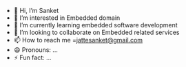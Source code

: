 - 👋 Hi, I’m Sanket
- 👀 I’m interested in Embedded domain
- 🌱 I’m currently learning embedded software development
- 💞️ I’m looking to collaborate on Embedded related services
- 📫 How to reach me =jattesanket@gmail.com
- 😄 Pronouns: ...
- ⚡ Fun fact: ...

<!---
jattesanket/jattesanket is a ✨ special ✨ repository because its `README.md` (this file) appears on your GitHub profile.
You can click the Preview link to take a look at your changes.
--->
